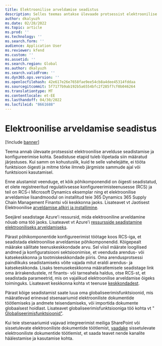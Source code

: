 ```yaml
---
title: Elektroonilise arveldamise seadistus
description: Selles teemas antakse ülevaade protsessist elektroonilise arvelduse seadistamiseks ja konfigureerimiseks.
author: dkalyuzh
ms.date: 02/28/2022
ms.topic: article
ms.prod: ''
ms.technology: ''
ms.search.form: ''
audience: Application User
ms.reviewer: kfend
ms.custom: ''
ms.assetid: ''
ms.search.region: Global
ms.author: dkalyuzh
ms.search.validFrom: ''
ms.dyn365.ops.version: ''
ms.openlocfilehash: 42e617e26e7658fae9ee54cb8a4dee45314fddaa
ms.sourcegitcommit: 5f7177b9ab192b5a6554bfc2f285f7cf0b046264
ms.translationtype: MT
ms.contentlocale: et-EE
ms.lasthandoff: 04/30/2022
ms.locfileid: "8661688"
---
```

# <a name="electronic-invoicing-setup"></a>Elektroonilise arveldamise seadistus

[!include [banner](../includes/banner.md)]

Teema annab ülevaate protsessist elektroonilise arvelduse seadistamise ja konfigureerimise kohta. Seadistuse etapid tuleb lõpetada siin määratud järjestuses. Kui samm on kohustuslik, kuid te selle vahelejätte, ei tööta funktsioon õigesti ja mitme tõrke ilmneb järgmiste sammude ajal või funktsiooni kasutamisel. 

Enne alustamist veenduge, et kõik põhikomponendid on õigesti seadistatud, et olete registreeritud regulatiivsesse konfigureerimisteenusesse (RCS) ja teil on RCS-i Microsoft Dynamics eksemplar ning et elektroonilise arveldamise lisandmoodul on installitud teie 365 Dynamics 365 Supply Chain Management Finantsi või keskkonna jaoks. Lisateavet vt Jaotisest Elektroonilise [arveldamise allkiri ja installimine](e-invoicing-install-add-in-microservices-lcs.md).

Seejärel seadistage Azure'i ressursid, mida elektrooniline arveldamine nõuab oma töö jaoks. Lisateavet vt Azure'i [ressursside seadistamine elektrooniliseks arveldamiseks](e-invoicing-set-up-azure-resources.md).

Pärast põhikomponentide konfigureerimist töötage koos RCS-iga, et seadistada elektroonilise arveldamise põhikomponendid. Kõigepealt määrake säilitate teenuskeskkondade arvu. Sel viisil määrate loogilised andmed ja konfiguratsiooni sektsioonimise, et veenduda arendus- või katsekeskkonna ja tootmiskeskkondade piiris. Oma arendusprotsessi paindlikuks seadistamiseks võite vajada mitut eraldi arendus- ja katsekeskkonda. Lisaks teenusekeskkonna määratlemisele seadistage link oma ärirakendustele, nt finants- või tarneahela haldus, otse RCS-st, et seadistada parameetrid, mis on vajalikud elektroonilise arveldamise õigeks toiminguks. Lisateavet keskkonna kohta vt teenuse [keskkondadest](e-invoicing-service-environments.md).

Pärast kõige seadistamist saate luua oma globaliseerimisfunktsioonid, mis määratlevad erinevad stsenaariumid elektrooniliste dokumentide töötlemiseks ja andmete teisendamiseks, või importida dokumente globaalsest hoidlast. Lisateavet globaliseerimisfunktsiooniga töö kohta vt " [Globaliseerimisfunktsioonid"](e-invoicing-working-globalization-features.md).

Kui teie stsenaariumid vajavad integreerimist meiliga SharePoint või sissetulevate elektrooniliste dokumentide töötlemist, [vaadake](e-invoicing-process-incoming-electronic-documents.md) sissetulevate elektrooniliste dokumentide töötlemist, et saada teavet nende kanalite häälestamise ja kasutamise kohta.
